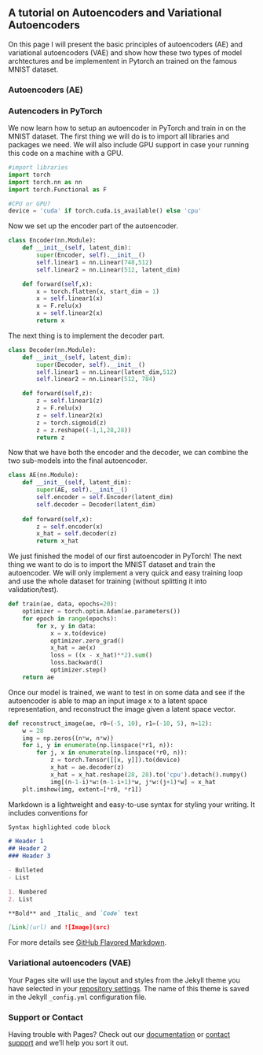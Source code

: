 ## A tutorial on Autoencoders and Variational Autoencoders

On this page I will present the basic principles of autoencoders (AE) and variational autoencoders (VAE) and show how these two types of model archtectures and be implementent in Pytorch an trained on the famous MNIST dataset.

### Autoencoders (AE)

### Autencoders in PyTorch

We now learn how to setup an autoencoder in PyTorch and train in on the MNIST dataset.
The first thing we will do is to import all libraries and packages we need. We will also include GPU support in case your running this code on a machine with a GPU.

```python
#import libraries
import torch
import torch.nn as nn
import torch.Functional as F

#CPU or GPU?
device = 'cuda' if torch.cuda.is_available() else 'cpu'
```

Now we set up the encoder part of the autoencoder.

```python
class Encoder(nn.Module):
    def __init__(self, latent_dim):
        super(Encoder, self).__init__()
        self.linear1 = nn.Linear(748,512)
        self.linear2 = nn.Linear(512, latent_dim)

    def forward(self,x):
        x = torch.flatten(x, start_dim = 1)
        x = self.linear1(x)
        x = F.relu(x)
        x = self.linear2(x)
        return x
```

The next thing is to implement the decoder part.

```python
class Decoder(nn.Module):
    def __init__(self, latent_dim):
        super(Decoder, self).__init__()
        self.linear1 = nn.Linear(latent_dim,512)
        self.linear2 = nn.Linear(512, 784)

    def forward(self,z):
        z = self.linear1(z)
        z = F.relu(x)
        z = self.linear2(x)
        z = torch.sigmoid(z)
        z = z.reshape((-1,1,28,28))
        return z
```

Now that we have both the encoder and the decoder, we can combine the two sub-models into the final autoencoder.

```python
class AE(nn.Module):
    def __init__(self, latent_dim):
        super(AE, self).__init__()
        self.encoder = self.Encoder(latent_dim)
        self.decoder = Decoder(latent_dim)
    
    def forward(self,x):
        z = self.encoder(x)
        x_hat = self.decoder(z)
        return x_hat
```

We just finished the model of our first autoencoder in PyTorch! The next thing we want to do is to import the MNIST dataset and train the autoencoder. We will only implement a very quick and easy training loop and use the whole dataset for training (without splitting it into validation/test).

```python
def train(ae, data, epochs=20):
    optimizer = torch.optim.Adam(ae.parameters())
    for epoch in range(epochs):
        for x, y in data:
            x = x.to(device)
            optimizer.zero_grad()
            x_hat = ae(x)
            loss = ((x - x_hat)**2).sum()
            loss.backward()
            optimizer.step()
    return ae
```
Once our model is trained, we want to test in on some data and see if the autoencoder is able to map an input image x to a latent space representation, and reconstruct the image given a latent space vector.

```python
def reconstruct_image(ae, r0=(-5, 10), r1=(-10, 5), n=12):
    w = 28
    img = np.zeros((n*w, n*w))
    for i, y in enumerate(np.linspace(*r1, n)):
        for j, x in enumerate(np.linspace(*r0, n)):
            z = torch.Tensor([[x, y]]).to(device)
            x_hat = ae.decoder(z)
            x_hat = x_hat.reshape(28, 28).to('cpu').detach().numpy()
            img[(n-1-i)*w:(n-1-i+1)*w, j*w:(j+1)*w] = x_hat
    plt.imshow(img, extent=[*r0, *r1])
```



Markdown is a lightweight and easy-to-use syntax for styling your writing. It includes conventions for

```markdown
Syntax highlighted code block

# Header 1
## Header 2
### Header 3

- Bulleted
- List

1. Numbered
2. List

**Bold** and _Italic_ and `Code` text

[Link](url) and ![Image](src)
```

For more details see [GitHub Flavored Markdown](https://guides.github.com/features/mastering-markdown/).

### Variational autoencoders (VAE)

Your Pages site will use the layout and styles from the Jekyll theme you have selected in your [repository settings](https://github.com/MichaelLempart/AE-VAE/settings/pages). The name of this theme is saved in the Jekyll `_config.yml` configuration file.

### Support or Contact

Having trouble with Pages? Check out our [documentation](https://docs.github.com/categories/github-pages-basics/) or [contact support](https://support.github.com/contact) and we’ll help you sort it out.
